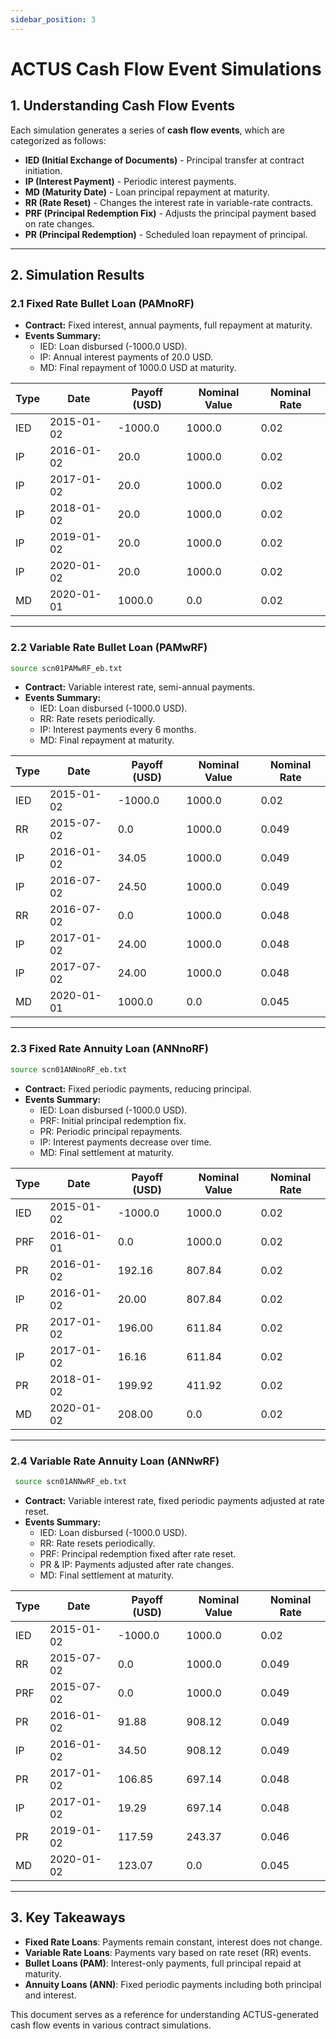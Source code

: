 ```yaml
---
sidebar_position: 3
---
```


# ACTUS Cash Flow Event Simulations

## 1. Understanding Cash Flow Events  
Each simulation generates a series of **cash flow events**, which are categorized as follows:

- **IED (Initial Exchange of Documents)** - Principal transfer at contract initiation.
- **IP (Interest Payment)** - Periodic interest payments.
- **MD (Maturity Date)** - Loan principal repayment at maturity.
- **RR (Rate Reset)** - Changes the interest rate in variable-rate contracts.
- **PRF (Principal Redemption Fix)** - Adjusts the principal payment based on rate changes.
- **PR (Principal Redemption)** - Scheduled loan repayment of principal.

---

## 2. Simulation Results

### 2.1 **Fixed Rate Bullet Loan (PAMnoRF)**


- **Contract:** Fixed interest, annual payments, full repayment at maturity.
- **Events Summary:**
  - IED: Loan disbursed (-1000.0 USD).
  - IP: Annual interest payments of 20.0 USD.
  - MD: Final repayment of 1000.0 USD at maturity.

| Type | Date       | Payoff (USD) | Nominal Value | Nominal Rate |
|------|-----------|-------------|---------------|--------------|
| IED  | 2015-01-02 | -1000.0     | 1000.0        | 0.02         |
| IP   | 2016-01-02 | 20.0        | 1000.0        | 0.02         |
| IP   | 2017-01-02 | 20.0        | 1000.0        | 0.02         |
| IP   | 2018-01-02 | 20.0        | 1000.0        | 0.02         |
| IP   | 2019-01-02 | 20.0        | 1000.0        | 0.02         |
| IP   | 2020-01-02 | 20.0        | 1000.0        | 0.02         |
| MD   | 2020-01-01 | 1000.0      | 0.0           | 0.02         |

---

### 2.2 **Variable Rate Bullet Loan (PAMwRF)**
```bash
source scn01PAMwRF_eb.txt 
```
- **Contract:** Variable interest rate, semi-annual payments.
- **Events Summary:**
  - IED: Loan disbursed (-1000.0 USD).
  - RR: Rate resets periodically.
  - IP: Interest payments every 6 months.
  - MD: Final repayment at maturity.

| Type | Date       | Payoff (USD) | Nominal Value | Nominal Rate |
|------|-----------|-------------|---------------|--------------|
| IED  | 2015-01-02 | -1000.0     | 1000.0        | 0.02         |
| RR   | 2015-07-02 | 0.0         | 1000.0        | 0.049        |
| IP   | 2016-01-02 | 34.05       | 1000.0        | 0.049        |
| IP   | 2016-07-02 | 24.50       | 1000.0        | 0.049        |
| RR   | 2016-07-02 | 0.0         | 1000.0        | 0.048        |
| IP   | 2017-01-02 | 24.00       | 1000.0        | 0.048        |
| IP   | 2017-07-02 | 24.00       | 1000.0        | 0.048        |
| MD   | 2020-01-01 | 1000.0      | 0.0           | 0.045        |

---

### 2.3 **Fixed Rate Annuity Loan (ANNnoRF)**
 

 ```bash
source scn01ANNnoRF_eb.txt
```

- **Contract:** Fixed periodic payments, reducing principal.
- **Events Summary:**
  - IED: Loan disbursed (-1000.0 USD).
  - PRF: Initial principal redemption fix.
  - PR: Periodic principal repayments.
  - IP: Interest payments decrease over time.
  - MD: Final settlement at maturity.

| Type | Date       | Payoff (USD) | Nominal Value | Nominal Rate |
|------|-----------|-------------|---------------|--------------|
| IED  | 2015-01-02 | -1000.0     | 1000.0        | 0.02         |
| PRF  | 2016-01-01 | 0.0         | 1000.0        | 0.02         |
| PR   | 2016-01-02 | 192.16      | 807.84        | 0.02         |
| IP   | 2016-01-02 | 20.00       | 807.84        | 0.02         |
| PR   | 2017-01-02 | 196.00      | 611.84        | 0.02         |
| IP   | 2017-01-02 | 16.16       | 611.84        | 0.02         |
| PR   | 2018-01-02 | 199.92      | 411.92        | 0.02         |
| MD   | 2020-01-02 | 208.00      | 0.0           | 0.02         |

---

### 2.4 **Variable Rate Annuity Loan (ANNwRF)**
```bash
 source scn01ANNwRF_eb.txt
 ``` 
- **Contract:** Variable interest rate, fixed periodic payments adjusted at rate reset.
- **Events Summary:**
  - IED: Loan disbursed (-1000.0 USD).
  - RR: Rate resets periodically.
  - PRF: Principal redemption fixed after rate reset.
  - PR & IP: Payments adjusted after rate changes.
  - MD: Final settlement at maturity.

| Type | Date       | Payoff (USD) | Nominal Value | Nominal Rate |
|------|-----------|-------------|---------------|--------------|
| IED  | 2015-01-02 | -1000.0     | 1000.0        | 0.02         |
| RR   | 2015-07-02 | 0.0         | 1000.0        | 0.049        |
| PRF  | 2015-07-02 | 0.0         | 1000.0        | 0.049        |
| PR   | 2016-01-02 | 91.88       | 908.12        | 0.049        |
| IP   | 2016-01-02 | 34.50       | 908.12        | 0.049        |
| PR   | 2017-01-02 | 106.85      | 697.14        | 0.048        |
| IP   | 2017-01-02 | 19.29       | 697.14        | 0.048        |
| PR   | 2019-01-02 | 117.59      | 243.37        | 0.046        |
| MD   | 2020-01-02 | 123.07      | 0.0           | 0.045        |

---

## 3. Key Takeaways
- **Fixed Rate Loans**: Payments remain constant, interest does not change.
- **Variable Rate Loans**: Payments vary based on rate reset (RR) events.
- **Bullet Loans (PAM)**: Interest-only payments, full principal repaid at maturity.
- **Annuity Loans (ANN)**: Fixed periodic payments including both principal and interest.

This document serves as a reference for understanding ACTUS-generated cash flow events in various contract simulations.
